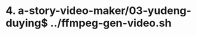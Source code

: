 <div style="display:none">
# 1.to-AI: 请把下面的故事修改一下，以避免侵权；并生成3张图片，用作封面和插图

# 2.to-AI:请为上面的故事生成3张图片，用作封面和插图

# 3.去掉 AI生成的封面和插图的AI水印
</div>

# 4. a-story-video-maker/03-yudeng-duying$ ../ffmpeg-gen-video.sh 

